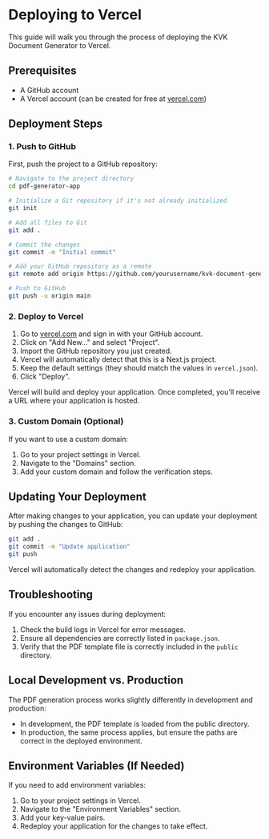 # Deploying to Vercel

This guide will walk you through the process of deploying the KVK Document Generator to Vercel.

## Prerequisites

- A GitHub account
- A Vercel account (can be created for free at [vercel.com](https://vercel.com))

## Deployment Steps

### 1. Push to GitHub

First, push the project to a GitHub repository:

```bash
# Navigate to the project directory
cd pdf-generator-app

# Initialize a Git repository if it's not already initialized
git init

# Add all files to Git
git add .

# Commit the changes
git commit -m "Initial commit"

# Add your GitHub repository as a remote
git remote add origin https://github.com/yourusername/kvk-document-generator.git

# Push to GitHub
git push -u origin main
```

### 2. Deploy to Vercel

1. Go to [vercel.com](https://vercel.com) and sign in with your GitHub account.
2. Click on "Add New..." and select "Project".
3. Import the GitHub repository you just created.
4. Vercel will automatically detect that this is a Next.js project.
5. Keep the default settings (they should match the values in `vercel.json`).
6. Click "Deploy".

Vercel will build and deploy your application. Once completed, you'll receive a URL where your application is hosted.

### 3. Custom Domain (Optional)

If you want to use a custom domain:

1. Go to your project settings in Vercel.
2. Navigate to the "Domains" section.
3. Add your custom domain and follow the verification steps.

## Updating Your Deployment

After making changes to your application, you can update your deployment by pushing the changes to GitHub:

```bash
git add .
git commit -m "Update application"
git push
```

Vercel will automatically detect the changes and redeploy your application.

## Troubleshooting

If you encounter any issues during deployment:

1. Check the build logs in Vercel for error messages.
2. Ensure all dependencies are correctly listed in `package.json`.
3. Verify that the PDF template file is correctly included in the `public` directory.

## Local Development vs. Production

The PDF generation process works slightly differently in development and production:

- In development, the PDF template is loaded from the public directory.
- In production, the same process applies, but ensure the paths are correct in the deployed environment.

## Environment Variables (If Needed)

If you need to add environment variables:

1. Go to your project settings in Vercel.
2. Navigate to the "Environment Variables" section.
3. Add your key-value pairs.
4. Redeploy your application for the changes to take effect. 